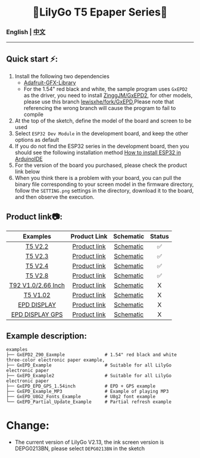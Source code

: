 
<h1 align = "center">🌟LilyGo T5 Epaper Series🌟</h1>

### English | [中文](docs/details_cn.md) 

--------------------------------------


<h2 align = "left">Quick start ⚡:</h2>

1. Install the following two dependencies
     - [Adafruit-GFX-Library](https://github.com/adafruit/Adafruit-GFX-Library)
     - For the 1.54" red black and white, the sample program uses `GxEPD2` as the driver, you need to install [ZinggJM/GxEPD2](https://github.com/ZinggJM/GxEPD2), for other models, please use this branch [lewisxhe/fork/GxEPD](https://github.com/lewisxhe/GxEPD),Please note that referencing the wrong branch will cause the program to fail to compile 
2. At the top of the sketch, define the model of the board and screen to be used 
3. Select `ESP32 Dev Module` in the development board, and keep the other options as default
4. If you do not find the ESP32 series in the development board, then you should see the following installation method [How to install ESP32 in ArduinoIDE](https://github.com/espressif/arduino-esp32/blob/master/docs/arduino-ide/boards_manager.md)
5. For the version of the board you purchased, please check the product link below 
6. When you think there is a problem with your board, you can pull the binary file corresponding to your screen model in the firmware directory, follow the `SETTING.png` settings in the directory, download it to the board, and then observe the execution. 



<h2 align = "left">Product link📷:</h2>

|        Examples        |                          Product  Link                           |              Schematic              | Status |
| :--------------------: | :--------------------------------------------------------------: | :---------------------------------: | :----: |
|      [ T5 V2.2]()      | [Product link](https://www.aliexpress.com/item/32850386996.html) | [Schematic](./schematic/T5V2.2.pdf) |   ✅    |
|      [T5 V2.3]()       | [Product link](https://www.aliexpress.com/item/32869729970.html) | [Schematic](./schematic/T5V2.3.pdf) |   ✅    |
|      [T5 V2.4]()       | [Product link](https://www.aliexpress.com/item/32860674791.html) | [Schematic](./schematic/T5V2.4.pdf) |   ✅    |
|      [T5 V2.8]()       | [Product link](https://www.aliexpress.com/item/32867880658.html) | [Schematic](./schematic/T5v2.8.pdf) |   ✅    |
| [T92 V1.0/2.66 Inch]() |                         [Product link]()                         |            [Schematic]()            |   X    |
|      [T5 V1.02]()      |                         [Product link]()                         |            [Schematic]()            |   X    |
|    [EPD DISPLAY]()     |                         [Product link]()                         |            [Schematic]()            |   X    |
|  [EPD DISPLAY GPS]()   |                         [Product link]()                         |            [Schematic]()            |   X    |



<h2 align = "left">Example description:</h2>

```
examples
├── GxEPD2_Z90_Eaxmple               # 1.54" red black and white three-color electronic paper example, 
├── GxEPD_Example                    # Suitable for all LilyGo electronic paper 
├── GxEPD_Example2                   # Suitable for all LilyGo electronic paper 
├── GxEPD_EPD_GPS_1.54inch           # EPD + GPS example
├── GxEPD_Example_MP3                # Example of playing MP3 
├── GxEPD_U8G2_Fonts_Example         # U8g2 font example 
└── GxEPD_Partial_Update_Example     # Partial refresh example 
```

# Change: 
- The current version of LilyGo V2.13, the ink screen version is DEPG0213BN, please select `DEPG0213BN` in the sketch 